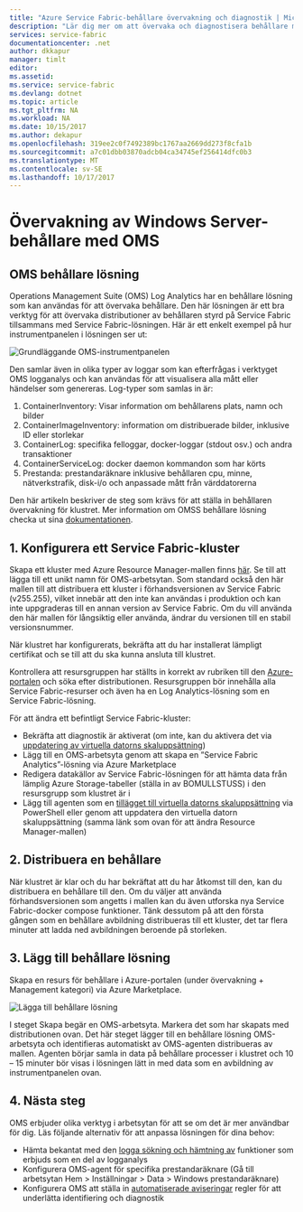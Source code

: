```yaml
---
title: "Azure Service Fabric-behållare övervakning och diagnostik | Microsoft Docs"
description: "Lär dig mer om att övervaka och diagnostisera behållare med OMSS behållare lösning för samordnade på Microsoft Azure Service Fabric."
services: service-fabric
documentationcenter: .net
author: dkkapur
manager: timlt
editor: 
ms.assetid: 
ms.service: service-fabric
ms.devlang: dotnet
ms.topic: article
ms.tgt_pltfrm: NA
ms.workload: NA
ms.date: 10/15/2017
ms.author: dekapur
ms.openlocfilehash: 319ee2c0f7492389bc1767aa2669dd273f8cfa1b
ms.sourcegitcommit: a7c01dbb03870adcb04ca34745ef256414dfc0b3
ms.translationtype: MT
ms.contentlocale: sv-SE
ms.lasthandoff: 10/17/2017
---
```

# <a name="monitoring-windows-server-containers-with-oms"></a>Övervakning av Windows Server-behållare med OMS

## <a name="oms-containers-solution"></a>OMS behållare lösning

Operations Management Suite (OMS) Log Analytics har en behållare lösning som kan användas för att övervaka behållare. Den här lösningen är ett bra verktyg för att övervaka distributioner av behållaren styrd på Service Fabric tillsammans med Service Fabric-lösningen. Här är ett enkelt exempel på hur instrumentpanelen i lösningen ser ut:

![Grundläggande OMS-instrumentpanelen](./media/service-fabric-diagnostics-containers-windowsserver/oms-containers-dashboard.png)

Den samlar även in olika typer av loggar som kan efterfrågas i verktyget OMS logganalys och kan användas för att visualisera alla mått eller händelser som genereras. Log-typer som samlas in är:

1. ContainerInventory: Visar information om behållarens plats, namn och bilder
2. ContainerImageInventory: information om distribuerade bilder, inklusive ID eller storlekar
3. ContainerLog: specifika felloggar, docker-loggar (stdout osv.) och andra transaktioner
4. ContainerServiceLog: docker daemon kommandon som har körts
5. Prestanda: prestandaräknare inklusive behållaren cpu, minne, nätverkstrafik, disk-i/o och anpassade mått från värddatorerna

Den här artikeln beskriver de steg som krävs för att ställa in behållaren övervakning för klustret. Mer information om OMSS behållare lösning checka ut sina [dokumentationen](../log-analytics/log-analytics-containers.md).

## <a name="1-set-up-a-service-fabric-cluster"></a>1. Konfigurera ett Service Fabric-kluster

Skapa ett kluster med Azure Resource Manager-mallen finns [här](https://github.com/ChackDan/Service-Fabric/tree/master/ARM%20Templates/SF%20OMS%20Samples/Windows). Se till att lägga till ett unikt namn för OMS-arbetsytan. Som standard också den här mallen till att distribuera ett kluster i förhandsversionen av Service Fabric (v255.255), vilket innebär att den inte kan användas i produktion och kan inte uppgraderas till en annan version av Service Fabric. Om du vill använda den här mallen för långsiktig eller använda, ändrar du versionen till en stabil versionsnummer.

När klustret har konfigurerats, bekräfta att du har installerat lämpligt certifikat och se till att du ska kunna ansluta till klustret.

Kontrollera att resursgruppen har ställts in korrekt av rubriken till den [Azure-portalen](https://portal.azure.com/) och söka efter distributionen. Resursgruppen bör innehålla alla Service Fabric-resurser och även ha en Log Analytics-lösning som en Service Fabric-lösning.

För att ändra ett befintligt Service Fabric-kluster:
* Bekräfta att diagnostik är aktiverat (om inte, kan du aktivera det via [uppdatering av virtuella datorns skaluppsättning](/rest/api/virtualmachinescalesets/create-or-update-a-set))
* Lägg till en OMS-arbetsyta genom att skapa en ”Service Fabric Analytics”-lösning via Azure Marketplace
* Redigera datakällor av Service Fabric-lösningen för att hämta data från lämplig Azure Storage-tabeller (ställa in av BOMULLSTUSS) i den resursgrupp som klustret är i
* Lägg till agenten som en [tillägget till virtuella datorns skaluppsättning](/powershell/module/azurerm.compute/add-azurermvmssextension) via PowerShell eller genom att uppdatera den virtuella datorn skaluppsättning (samma länk som ovan för att ändra Resource Manager-mallen)

## <a name="2-deploy-a-container"></a>2. Distribuera en behållare

När klustret är klar och du har bekräftat att du har åtkomst till den, kan du distribuera en behållare till den. Om du väljer att använda förhandsversionen som angetts i mallen kan du även utforska nya Service Fabric-docker compose funktioner. Tänk dessutom på att den första gången som en behållare avbildning distribueras till ett kluster, det tar flera minuter att ladda ned avbildningen beroende på storleken.

## <a name="3-add-the-containers-solution"></a>3. Lägg till behållare lösning

Skapa en resurs för behållare i Azure-portalen (under övervakning + Management kategori) via Azure Marketplace. 

![Lägga till behållare lösning](./media/service-fabric-diagnostics-containers-windowsserver/containers-solution.png)

I steget Skapa begär en OMS-arbetsyta. Markera det som har skapats med distributionen ovan. Det här steget lägger till en behållare lösning OMS-arbetsyta och identifieras automatiskt av OMS-agenten distribueras av mallen. Agenten börjar samla in data på behållare processer i klustret och 10 – 15 minuter bör visas i lösningen lätt in med data som en avbildning av instrumentpanelen ovan.

## <a name="4-next-steps"></a>4. Nästa steg

OMS erbjuder olika verktyg i arbetsytan för att se om det är mer användbar för dig. Läs följande alternativ för att anpassa lösningen för dina behov:
- Hämta bekantat med den [logga sökning och hämtning av](../log-analytics/log-analytics-log-searches.md) funktioner som erbjuds som en del av logganalys
- Konfigurera OMS-agent för specifika prestandaräknare (Gå till arbetsytan Hem > Inställningar > Data > Windows prestandaräknare)
- Konfigurera OMS att ställa in [automatiserade aviseringar](../log-analytics/log-analytics-alerts.md) regler för att underlätta identifiering och diagnostik
